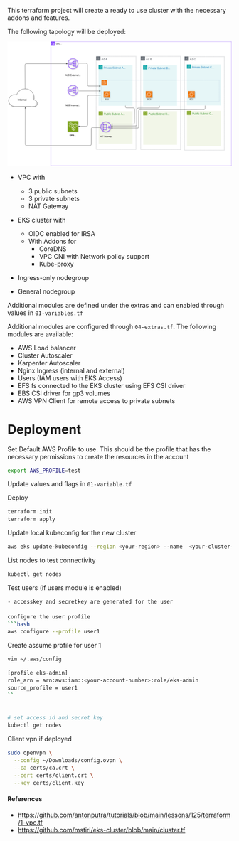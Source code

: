 This terraform project will create a ready to use cluster with the necessary addons and features.

The following tapology will be deployed:

![Diagram](docs/eks-terraform.svg)

- VPC with 
  - 3 public subnets
  - 3 private subnets
  - NAT Gateway
  

-  EKS cluster with
   - OIDC enabled for IRSA
   - With Addons for 
     - CoreDNS
     - VPC CNI with Network policy support
     - Kube-proxy

- Ingress-only nodegroup 
- General nodegroup

Additional modules are defined under the extras and can enabled through values in `01-variables.tf`

Additional modules are configured through `04-extras.tf`. The following modules are available:
- AWS Load balancer
- Cluster Autoscaler
- Karpenter Autoscaler
- Nginx Ingress (internal and external)
- Users (IAM users with EKS Access)
- EFS fs connected to the EKS cluster using EFS CSI driver
- EBS CSI driver for gp3 volumes
- AWS VPN Client for remote access to private subnets



# Deployment
Set Default AWS Profile to use. This should be the profile that has the necessary permissions to create the resources in the account
```bash
export AWS_PROFILE=test
```

Update values and flags in `01-variable.tf`

Deploy 
```bash
terraform init
terraform apply
```


Update local kubeconfig for the new cluster
```bash
aws eks update-kubeconfig --region <your-region> --name  <your-cluster-name>
```

List nodes to test connectivity
```bash
kubectl get nodes
````

Test users (if users module is enabled)
```bash
- accesskey and secretkey are generated for the user

configure the user profile
```bash
aws configure --profile user1
```

Create assume profile for user 1
```bash
vim ~/.aws/config
````

```bash
[profile eks-admin]
role_arn = arn:aws:iam::<your-account-number>:role/eks-admin
source_profile = user1
``


# set access id and secret key
kubectl get nodes
```


Client vpn if deployed
```bash
sudo openvpn \
  --config ~/Downloads/config.ovpn \
  --ca certs/ca.crt \
  --cert certs/client.crt \
  --key certs/client.key
```

#### References
- https://github.com/antonputra/tutorials/blob/main/lessons/125/terraform/1-vpc.tf
- https://github.com/mstiri/eks-cluster/blob/main/cluster.tf

